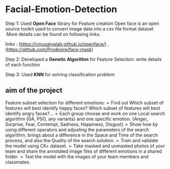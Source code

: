 # Facial-Emotion-Detection

Step 1: Used **Open Face** library for Feature creation 
Open face is an open source toolkit used to convert image data into a csv file format dataset .More details can be found on following links.

links : (https://cmusatyalab.github.io/openface/) , (https://github.com/Prodesire/face-mask)

Step 2: Developed a **Genetic Algorithm** for Feature Selection: write details of each function

Step 3: Used **KNN** for solving classification problem

## aim of the project

Feature subset selection for different emotions: 
➢ Find out Which subset of features will best identify happy faces? 
Which subset of features will best identify angry faces?... 
➢ Each group choose and work on one Local search algorithm (GA, PSO, any variants) and one specific  emotion. {Anger, Surprise, Fear, Contempt, Sadness, Happiness, Disgust} 
➢ Show how by using different operators and adjusting the parameters of the search algorithm, brings about a  difference in the Space and Time of the search process, and also the Quality of the search solution. ➢ Train and validate the model using CK+ dataset. 
➢ Take masked and unmasked photos of your team and share the annotated image files of different emotions in a shared folder. 
➢ Test the model with the images of your team members and classmates.  
